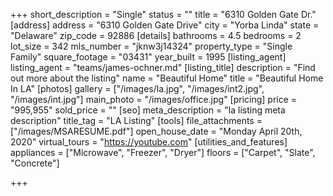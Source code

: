 +++
short_description = "Single"
status = ""
title = "6310 Golden Gate Dr."
[address]
address = "6310 Golden Gate Drive"
city = "Yorba Linda"
state = "Delaware"
zip_code = 92886
[details]
bathrooms = 4.5
bedrooms = 2
lot_size = 342
mls_number = "jknw3j14324"
property_type = "Single Family"
square_footage = "03431"
year_built = 1995
[listing_agent]
listing_agent = "teams/james-ochner.md"
[listing_title]
description = "Find out more about the listing"
name = "Beautiful Home"
title = "Beautiful Home In LA"
[photos]
gallery = ["/images/la.jpg", "/images/int2.jpg", "/images/int.jpg"]
main_photo = "/images/office.jpg"
[pricing]
price = "995,955"
sold_price = ""
[seo]
meta_description = "la listing meta description"
title_tag = "LA Listing"
[tools]
file_attachments = ["/images/MSARESUME.pdf"]
open_house_date = "Monday April 20th, 2020"
virtual_tours = "https://youtube.com"
[utilities_and_features]
appliances = ["Microwave", "Freezer", "Dryer"]
floors = ["Carpet", "Slate", "Concrete"]

+++
